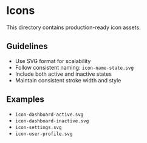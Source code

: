 # Icons

This directory contains production-ready icon assets.

## Guidelines
- Use SVG format for scalability
- Follow consistent naming: `icon-name-state.svg`
- Include both active and inactive states
- Maintain consistent stroke width and style

## Examples
- `icon-dashboard-active.svg`
- `icon-dashboard-inactive.svg`
- `icon-settings.svg`
- `icon-user-profile.svg`

